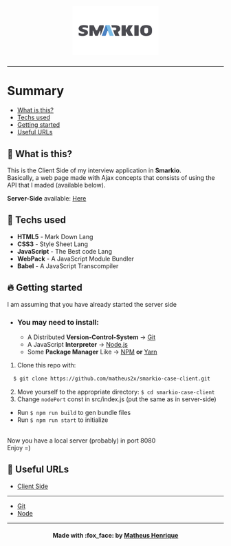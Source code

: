 <h1 align="center">
    <img alt="Logo" title="#logo" width="200px" src=".github/smarkio-logo.png"><br>
</h1>
<hr>

# Summary

- [What is this?](#what-is-this)
- [Techs used](#techs-used)
- [Getting started](#getting-started)
- [Useful URLs](#useful-urls)

<a id="what-is-this"></a>

## :thinking: What is this?

This is the Client Side of my interview application in **Smarkio**.<br>
Basically, a web page made with Ajax concepts that consists of using the API that I maded (available below).

**Server-Side** available: [Here](https://github.com/matheus2x/smarkio-case-server/ "Server-Side")

<a id="techs-used"></a>

## :rocket: Techs used

- **HTML5** - Mark Down Lang
- **CSS3** - Style Sheet Lang
- **JavaScript** - The Best code Lang
- **WebPack** - A JavaScript Module Bundler
- **Babel** - A JavaScript Transcompiler


<a id="getting-started"></a>

## :fire: Getting started

I am assuming that you have already started the server side

- ### You may **need** to install:

  - A Distributed **Version-Control-System** -> [Git](https://git-scm.com/ "Git")
  - A JavaScript **Interpreter** -> [Node.js](https://nodejs.org/ "Node.js")
  - Some **Package Manager** Like -> [NPM](https://www.npmjs.com/) **or** [Yarn](https://yarnpkg.com/)

1. Clone this repo with:

```sh
  $ git clone https://github.com/matheus2x/smarkio-case-client.git
```

2. Move yourself to the appropriate directory: `$ cd smarkio-case-client`
3. Change `nodePort` const in src/index.js (put the same as in server-side)

- Run `$ npm run build` to gen bundle files
- Run `$ npm run start` to initialize

<br>Now you have a local server (probably) in port 8080
<br>Enjoy =)

<a id="useful-urls"></a>

## :link: Useful URLs

- [Client Side](https://github.com/matheus2x/smarkio-case/ "Client Side")

---

- [Git](https://git-scm.com/ "Git")
- [Node](https://nodejs.org/ "Node")

---

<h4 align="center">
    Made with :fox_face: by <a href="https://www.linkedin.com/in/matheus2x/" target="_blank">Matheus Henrique</a>
</h4>

